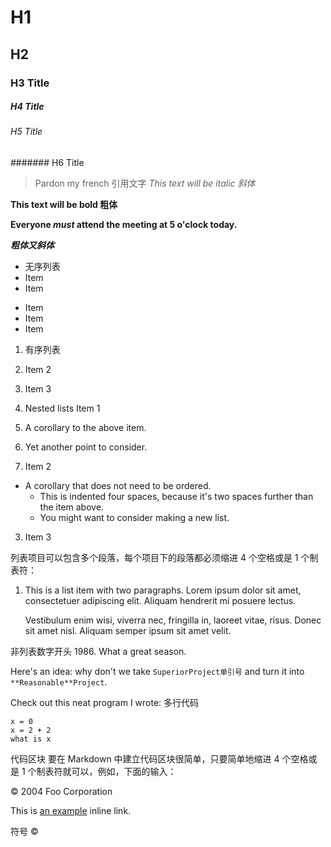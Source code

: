 # H1
## H2
### H3 Title
##### H4 Title
###### H5 Title
####### H6 Title

> Pardon my french 引用文字
*This text will be italic 斜体*

**This text will be bold 粗体**

**Everyone _must_ attend the meeting at 5 o'clock today.**

*__粗体又斜体__*

* 无序列表
* Item
* Item

- Item
- Item
- Item

1. 有序列表
2. Item 2
3. Item 3

1. Nested lists Item 1
  1. A corollary to the above item.
  2. Yet another point to consider.
2. Item 2
  * A corollary that does not need to be ordered.
    * This is indented four spaces, because it's two spaces further than the item above.
    * You might want to consider making a new list.
3. Item 3

列表项目可以包含多个段落，每个项目下的段落都必须缩进 4 个空格或是 1 个制表符：
1.  This is a list item with two paragraphs. Lorem ipsum dolor
    sit amet, consectetuer adipiscing elit. Aliquam hendrerit
    mi posuere lectus.

    Vestibulum enim wisi, viverra nec, fringilla in, laoreet
    vitae, risus. Donec sit amet nisl. Aliquam semper ipsum
    sit amet velit.

非列表数字开头
1986\. What a great season.

Here's an idea: why don't we take `SuperiorProject单引号` and turn it into `**Reasonable**Project`.

Check out this neat program I wrote:
多行代码
```
x = 0
x = 2 + 2
what is x
```

代码区块
要在 Markdown 中建立代码区块很简单，只要简单地缩进 4 个空格或是 1 个制表符就可以，例如，下面的输入：
    <div class="footer">
        &copy; 2004 Foo Corporation
    </div>


This is [an example](http://example.com/ "Title") inline link.

符号
&copy;
